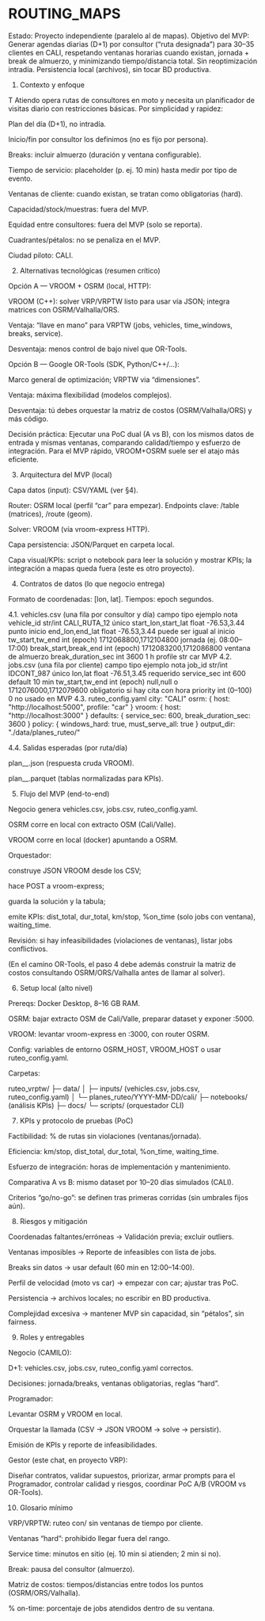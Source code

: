 # ROUTING_MAPS

Estado: Proyecto independiente (paralelo al de mapas).
Objetivo del MVP: Generar agendas diarias (D+1) por consultor (“ruta designada”) para 30–35 clientes en CALI, respetando ventanas horarias cuando existan, jornada + break de almuerzo, y minimizando tiempo/distancia total. Sin reoptimización intradía. Persistencia local (archivos), sin tocar BD productiva.

1) Contexto y enfoque

T Atiendo opera rutas de consultores en moto y necesita un planificador de visitas diario con restricciones básicas. Por simplicidad y rapidez:

Plan del día (D+1), no intradía.

Inicio/fin por consultor los definimos (no es fijo por persona).

Breaks: incluir almuerzo (duración y ventana configurable).

Tiempo de servicio: placeholder (p. ej. 10 min) hasta medir por tipo de evento.

Ventanas de cliente: cuando existan, se tratan como obligatorias (hard).

Capacidad/stock/muestras: fuera del MVP.

Equidad entre consultores: fuera del MVP (solo se reporta).

Cuadrantes/pétalos: no se penaliza en el MVP.

Ciudad piloto: CALI.

2) Alternativas tecnológicas (resumen crítico)

Opción A — VROOM + OSRM (local, HTTP):

VROOM (C++): solver VRP/VRPTW listo para usar vía JSON; integra matrices con OSRM/Valhalla/ORS.

Ventaja: “llave en mano” para VRPTW (jobs, vehicles, time_windows, breaks, service).

Desventaja: menos control de bajo nivel que OR-Tools.

Opción B — Google OR-Tools (SDK, Python/C++/…):

Marco general de optimización; VRPTW via “dimensiones”.

Ventaja: máxima flexibilidad (modelos complejos).

Desventaja: tú debes orquestar la matriz de costos (OSRM/Valhalla/ORS) y más código.

Decisión práctica: Ejecutar una PoC dual (A vs B), con los mismos datos de entrada y mismas ventanas, comparando calidad/tiempo y esfuerzo de integración. Para el MVP rápido, VROOM+OSRM suele ser el atajo más eficiente.

3) Arquitectura del MVP (local)

Capa datos (input): CSV/YAML (ver §4).

Router: OSRM local (perfil “car” para empezar). Endpoints clave: /table (matrices), /route (geom).

Solver: VROOM (vía vroom-express HTTP).

Capa persistencia: JSON/Parquet en carpeta local.

Capa visual/KPIs: script o notebook para leer la solución y mostrar KPIs; la integración a mapas queda fuera (este es otro proyecto).

4) Contratos de datos (lo que negocio entrega)

Formato de coordenadas: [lon, lat].
Tiempos: epoch segundos.

4.1. vehicles.csv (una fila por consultor y día)
campo	tipo	ejemplo	nota
vehicle_id	str/int	CALI_RUTA_12	único
start_lon,start_lat	float	-76.53,3.44	punto inicio
end_lon,end_lat	float	-76.53,3.44	puede ser igual al inicio
tw_start,tw_end	int (epoch)	1712068800,1712104800	jornada (ej. 08:00–17:00)
break_start,break_end	int (epoch)	1712083200,1712086800	ventana de almuerzo
break_duration_sec	int	3600	1 h
profile	str	car	MVP
4.2. jobs.csv (una fila por cliente)
campo	tipo	ejemplo	nota
job_id	str/int	IDCONT_987	único
lon,lat	float	-76.51,3.45	requerido
service_sec	int	600	default 10 min
tw_start,tw_end	int (epoch)	null,null o 1712076000,1712079600	obligatorio si hay cita con hora
priority	int (0–100)	0	no usado en MVP
4.3. ruteo_config.yaml
city: "CALI"
osrm: { host: "http://localhost:5000", profile: "car" }
vroom: { host: "http://localhost:3000" }
defaults: { service_sec: 600, break_duration_sec: 3600 }
policy: { windows_hard: true, must_serve_all: true }
output_dir: "./data/planes_ruteo/"

4.4. Salidas esperadas (por ruta/día)

plan_<ruta>_<yyyy-mm-dd>.json (respuesta cruda VROOM).

plan_<ruta>_<yyyy-mm-dd>.parquet (tablas normalizadas para KPIs).

5) Flujo del MVP (end-to-end)

Negocio genera vehicles.csv, jobs.csv, ruteo_config.yaml.

OSRM corre en local con extracto OSM (Cali/Valle).

VROOM corre en local (docker) apuntando a OSRM.

Orquestador:

construye JSON VROOM desde los CSV;

hace POST a vroom-express;

guarda la solución y la tabula;

emite KPIs: dist_total, dur_total, km/stop, %on_time (solo jobs con ventana), waiting_time.

Revisión: si hay infeasibilidades (violaciones de ventanas), listar jobs conflictivos.

(En el camino OR-Tools, el paso 4 debe además construir la matriz de costos consultando OSRM/ORS/Valhalla antes de llamar al solver).

6) Setup local (alto nivel)

Prereqs: Docker Desktop, 8–16 GB RAM.

OSRM: bajar extracto OSM de Cali/Valle, preparar dataset y exponer :5000.

VROOM: levantar vroom-express en :3000, con router OSRM.

Config: variables de entorno OSRM_HOST, VROOM_HOST o usar ruteo_config.yaml.

Carpetas:

ruteo_vrptw/
├─ data/
│  ├─ inputs/ (vehicles.csv, jobs.csv, ruteo_config.yaml)
│  └─ planes_ruteo/YYYY-MM-DD/cali/
├─ notebooks/ (análisis KPIs)
├─ docs/
└─ scripts/ (orquestador CLI)

7) KPIs y protocolo de pruebas (PoC)

Factibilidad: % de rutas sin violaciones (ventanas/jornada).

Eficiencia: km/stop, dist_total, dur_total, %on_time, waiting_time.

Esfuerzo de integración: horas de implementación y mantenimiento.

Comparativa A vs B: mismo dataset por 10–20 días simulados (CALI).

Criterios “go/no-go”: se definen tras primeras corridas (sin umbrales fijos aún).

8) Riesgos y mitigación

Coordenadas faltantes/erróneas → Validación previa; excluir outliers.

Ventanas imposibles → Reporte de infeasibles con lista de jobs.

Breaks sin datos → usar default (60 min en 12:00–14:00).

Perfil de velocidad (moto vs car) → empezar con car; ajustar tras PoC.

Persistencia → archivos locales; no escribir en BD productiva.

Complejidad excesiva → mantener MVP sin capacidad, sin “pétalos”, sin fairness.

9) Roles y entregables

Negocio (CAMILO):

D+1: vehicles.csv, jobs.csv, ruteo_config.yaml correctos.

Decisiones: jornada/breaks, ventanas obligatorias, reglas “hard”.

Programador:

Levantar OSRM y VROOM en local.

Orquestar la llamada (CSV → JSON VROOM → solve → persistir).

Emisión de KPIs y reporte de infeasibilidades.

Gestor (este chat, en proyecto VRP):

Diseñar contratos, validar supuestos, priorizar, armar prompts para el Programador, controlar calidad y riesgos, coordinar PoC A/B (VROOM vs OR-Tools).

10) Glosario mínimo

VRP/VRPTW: ruteo con/ sin ventanas de tiempo por cliente.

Ventanas “hard”: prohibido llegar fuera del rango.

Service time: minutos en sitio (ej. 10 min si atienden; 2 min si no).

Break: pausa del consultor (almuerzo).

Matriz de costos: tiempos/distancias entre todos los puntos (OSRM/ORS/Valhalla).

% on-time: porcentaje de jobs atendidos dentro de su ventana.
